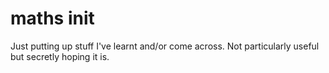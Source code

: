 # maths init
Just putting up stuff I've learnt and/or come across. Not particularly useful but secretly hoping it is.
